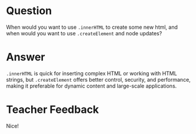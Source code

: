 # Question

When would you want to use `.innerHTML` to create some new html, and when would you want to use `.createElement` and node updates?

# Answer

`.innerHTML` is quick for inserting complex HTML or working with HTML strings, but
`.createElement` offers better control, security, and performance, making it preferable for dynamic content and large-scale applications.

# Teacher Feedback
Nice!
